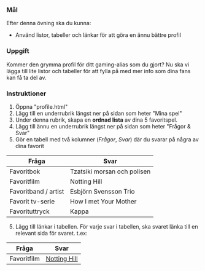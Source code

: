 ### Mål

Efter denna övning ska du kunna:

- Använd listor, tabeller och länkar för att göra en ännu bättre profil

### Uppgift

Kommer den grymma profil för ditt gaming-alias som du gjort? Nu ska vi lägga till lite listor och tabeller för att fylla på med mer info som dina fans kan få ta del av.

### Instruktioner

1. Öppna "profile.html"
2. Lägg till en underrubrik längst ner på sidan som heter "Mina spel"
3. Under denna rubrik, skapa en **ordnad lista** av dina 5 favoritspel.
4. Lägg till ännu en underrubrik längst ner på sidan som heter "Frågor & Svar"
4. Gör en tabell med två kolumner (_Frågor_, _Svar_) där du svarar på några av dina favorit

| Fråga | Svar |
| ----- | --- |
| Favoritbok | Tzatsiki morsan och polisen |
| Favoritfilm | Notting Hill |
| Favoritband / artist | Esbjörn Svensson Trio |
| Favorit tv-serie | How I met Your Mother |
| Favorituttryck | Kappa |

5. Lägg till länkar i tabellen. För varje svar i tabellen, ska svaret länka till en relevant sida för svaret. t.ex: 

| Fråga | Svar |
| ----- | --- |
| Favoritfilm | [Notting Hill](http://www.imdb.com/title/tt0125439/?ref_=fn_al_tt_1) |
